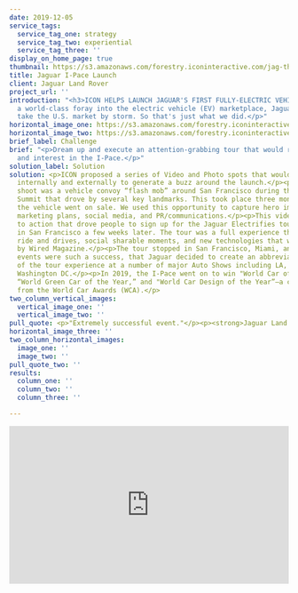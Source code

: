 ```yaml
---
date: 2019-12-05
service_tags:
  service_tag_one: strategy
  service_tag_two: experiential
  service_tag_three: ''
display_on_home_page: true
thumbnail: https://s3.amazonaws.com/forestry.iconinteractive.com/jag-thumb.jpg
title: Jaguar I-Pace Launch
client: Jaguar Land Rover
project_url: ''
introduction: "<h3>ICON HELPS LAUNCH JAGUAR'S FIRST FULLY-ELECTRIC VEHICLE</h3><p></p><p>With
  a world-class foray into the electric vehicle (EV) marketplace, Jaguar wanted to
  take the U.S. market by storm. So that's just what we did.</p>"
horizontal_image_one: https://s3.amazonaws.com/forestry.iconinteractive.com/jaguar1.jpg
horizontal_image_two: https://s3.amazonaws.com/forestry.iconinteractive.com/jaguar4.jpg
brief_label: Challenge
brief: "<p>Dream up and execute an attention-grabbing tour that would raise awareness
  and interest in the I-Pace.</p>"
solution_label: Solution
solution: <p>ICON proposed a series of Video and Photo spots that would be used both
  internally and externally to generate a buzz around the launch.</p><p>The first
  shoot was a vehicle convoy “flash mob” around San Francisco during the Global Climate
  Summit that drove by several key landmarks. This took place three months before
  the vehicle went on sale. We used this opportunity to capture hero images for their
  marketing plans, social media, and PR/communications.</p><p>This video had a call
  to action that drove people to sign up for the Jaguar Electrifies tour that started
  in San Francisco a few weeks later. The tour was a full experience that featured
  ride and drives, social sharable moments, and new technologies that were showcased
  by Wired Magazine.</p><p>The tour stopped in San Francisco, Miami, and Los Angeles.</p><p>The
  events were such a success, that Jaguar decided to create an abbreviated version
  of the tour experience at a number of major Auto Shows including LA, Chicago, and
  Washington DC.</p><p>In 2019, the I-Pace went on to win "World Car of the Year,”
  “World Green Car of the Year,” and "World Car Design of the Year”—a clean sweep
  from the World Car Awards (WCA).</p>
two_column_vertical_images:
  vertical_image_one: ''
  vertical_image_two: ''
pull_quote: <p>"Extremely successful event."</p><p><strong>Jaguar Land Rover</strong></p>
horizontal_image_three: ''
two_column_horizontal_images:
  image_one: ''
  image_two: ''
pull_quote_two: ''
results:
  column_one: ''
  column_two: ''
  column_three: ''

---
```

<div style="padding:56.25% 0 0 0;position:relative;"><iframe src="https://player.vimeo.com/video/367782756?title=0&byline=0&portrait=0" style="position:absolute;top:0;left:0;width:100%;height:100%;" frameborder="0" allow="autoplay; fullscreen" allowfullscreen></iframe></div><script src="https://player.vimeo.com/api/player.js"></script>